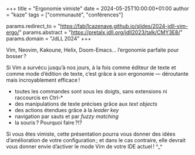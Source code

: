 +++
title  = "Ergonomie vimiste"
date   = 2024-05-25T10:00:00+01:00
author = "kaze"
tags   = ["communauté", "conférences"]

params.redirect_to = "https://fabi1cazenave.github.io/slides/2024-jdll-vim-ergo/"
params.abstract    = "https://pretalx.jdll.org/jdll2023/talk/CMY3E8/"
params.domain      = "JdLL 2024"
+++

Vim, Neovim, Kakoune, Helix, Doom-Emacs… l’ergonomie parfaite pour bosser ?

Si Vim a survécu jusqu’à nos jours, à la fois comme éditeur de texte et comme
mode d’édition de texte, c’est grâce à son ergonomie — déroutante mais
incroyablement efficace !

- toutes les commandes sont sous les doigts, sans extensions ni raccourcis en
  Ctrl-*
- des manipulations de texte précises grâce aux <i lang="en">text objects</i>
- des actions étendues grâce à la <i lang="en">leader key</i>
- navigation par sauts et par <i lang="en">fuzzy matching</i>
- la souris ? Pourquoi faire ?!?

Si vous êtes vimiste, cette présentation pourra vous donner des idées
d’amélioration de votre configuration ; et dans le cas contraire, elle devrait
vous donner envie d’activer le mode Vim de votre IDE actuel ! ^_^


<!--more-->

